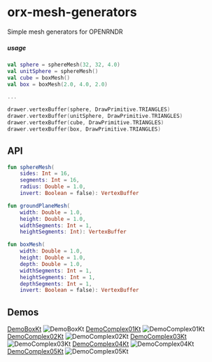 # orx-mesh-generators

Simple mesh generators for OPENRNDR

##### usage

```kotlin
val sphere = sphereMesh(32, 32, 4.0)
val unitSphere = sphereMesh()
val cube = boxMesh()
val box = boxMesh(2.0, 4.0, 2.0)

...

drawer.vertexBuffer(sphere, DrawPrimitive.TRIANGLES)
drawer.vertexBuffer(unitSphere, DrawPrimitive.TRIANGLES)
drawer.vertexBuffer(cube, DrawPrimitive.TRIANGLES)
drawer.vertexBuffer(box, DrawPrimitive.TRIANGLES)

```

## API

```kotlin
fun sphereMesh(
    sides: Int = 16,
    segments: Int = 16,
    radius: Double = 1.0,
    invert: Boolean = false): VertexBuffer

fun groundPlaneMesh(
    width: Double = 1.0,
    height: Double = 1.0,
    widthSegments: Int = 1,
    heightSegments: Int): VertexBuffer

fun boxMesh(
    width: Double = 1.0,
    height: Double = 1.0,
    depth: Double = 1.0,
    widthSegments: Int = 1,
    heightSegments: Int = 1,
    depthSegments: Int = 1,
    invert: Boolean = false): VertexBuffer
```
<!-- __demos__ >
# Demos
[DemoBoxKt](src/demo/kotlin/DemoBoxKt.kt
![DemoBoxKt](https://github.com/openrndr/orx/blob/media/orx-mesh-generators/images/DemoBoxKt.png
[DemoComplex01Kt](src/demo/kotlin/DemoComplex01Kt.kt
![DemoComplex01Kt](https://github.com/openrndr/orx/blob/media/orx-mesh-generators/images/DemoComplex01Kt.png
[DemoComplex02Kt](src/demo/kotlin/DemoComplex02Kt.kt
![DemoComplex02Kt](https://github.com/openrndr/orx/blob/media/orx-mesh-generators/images/DemoComplex02Kt.png
[DemoComplex03Kt](src/demo/kotlin/DemoComplex03Kt.kt
![DemoComplex03Kt](https://github.com/openrndr/orx/blob/media/orx-mesh-generators/images/DemoComplex03Kt.png
[DemoComplex04Kt](src/demo/kotlin/DemoComplex04Kt.kt
![DemoComplex04Kt](https://github.com/openrndr/orx/blob/media/orx-mesh-generators/images/DemoComplex04Kt.png
[DemoComplex05Kt](src/demo/kotlin/DemoComplex05Kt.kt
![DemoComplex05Kt](https://github.com/openrndr/orx/blob/media/orx-mesh-generators/images/DemoComplex05Kt.png
<!-- __demos__ -->
## Demos
[DemoBoxKt](src/demo/kotlin/DemoBoxKt.kt)
![DemoBoxKt](https://raw.githubusercontent.com/openrndr/orx/media/orx-mesh-generators/images/DemoBoxKt.png)
[DemoComplex01Kt](src/demo/kotlin/DemoComplex01Kt.kt)
![DemoComplex01Kt](https://raw.githubusercontent.com/openrndr/orx/media/orx-mesh-generators/images/DemoComplex01Kt.png)
[DemoComplex02Kt](src/demo/kotlin/DemoComplex02Kt.kt)
![DemoComplex02Kt](https://raw.githubusercontent.com/openrndr/orx/media/orx-mesh-generators/images/DemoComplex02Kt.png)
[DemoComplex03Kt](src/demo/kotlin/DemoComplex03Kt.kt)
![DemoComplex03Kt](https://raw.githubusercontent.com/openrndr/orx/media/orx-mesh-generators/images/DemoComplex03Kt.png)
[DemoComplex04Kt](src/demo/kotlin/DemoComplex04Kt.kt)
![DemoComplex04Kt](https://raw.githubusercontent.com/openrndr/orx/media/orx-mesh-generators/images/DemoComplex04Kt.png)
[DemoComplex05Kt](src/demo/kotlin/DemoComplex05Kt.kt)
![DemoComplex05Kt](https://raw.githubusercontent.com/openrndr/orx/media/orx-mesh-generators/images/DemoComplex05Kt.png)